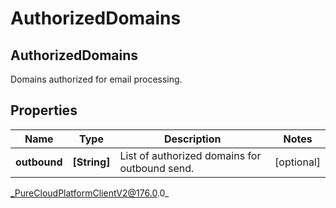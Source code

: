 # AuthorizedDomains

## AuthorizedDomains
Domains authorized for email processing.

## Properties

|Name | Type | Description | Notes|
|------------ | ------------- | ------------- | -------------|
| **outbound** | **[String]** | List of authorized domains for outbound send. | [optional] |



_PureCloudPlatformClientV2@176.0.0_
